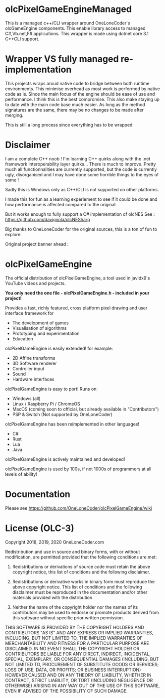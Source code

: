 # olcPixelGameEngineManaged
This is a managed c++/CLI wrapper around OneLoneCoder's olcGameEngine components. This enable library access to managed C#,Vb.net,F# applications.
This wrapper is made using dotnet core 3.1 C++CLI support.

# Wrapper VS fully managed re-implementation
This projects wraps aroud native code to bridge between both runtime environments. This minimise overhead as most work is performed by native code as is.
Since the main focus of the engine should be ease of use and performance. I think this is the best compromise.
This also make staying up to date with the main code base much easier. As long as the method signatures are the same, there may be no changes to be made after merging.

This is still a long process since everything has to be wrapped 

# Disclaimer
I am a complete C++ noob ! 
I'm learning C++ quirks along with the .net framework interoperability layer quirks... There is much to improve.
Pretty much all functionnalities are currently supported, but the code is currently ugly, disorganised and I may have done some horrible things to the eyes of some !

Sadly this is Windows only as C++/CLI is not supported on other platforms.

I made this for fun as a learning experiement to see if it could be done and how performance is affected compared to the original.

But it works enough to fully support a C# implementation of olcNES
See : https://github.com/davignola/olcNESharp

Big thanks to OneLoneCoder for the original sources, this is a ton of fun to explore.

Original project banner ahead :

# olcPixelGameEngine
The official distribution of olcPixelGameEngine, a tool used in javidx9's YouTube videos and projects.

**You only need the one file - olcPixelGameEngine.h - included in your project!**

Provides a fast, richly featured, cross platform pixel drawing and user interface framework for
 * The development of games
 * Visualisation of algorithms
 * Prototyping and experimentation
 * Education

olcPixelGameEngine is easily extended! for example:
 * 2D Affine transforms
 * 3D Software renderer
 * Controller input
 * Sound
 * Hardware interfaces
 
olcPixelGameEngine is easy to port! Runs on:
 * Windows (all)
 * Linux / Raspberry Pi / ChromeOS
 * MacOS (coming soon to official, but already available in "Contributors")
 * PSP & Switch (Not supported by OneLoneCoder)
 
olcPixelGameEngine has been reimplemented in other languages!
 * C#
 * Rust
 * Lua
 * Java
  
olcPixelGameEngine is actively maintained and developed!

olcPixelGameEngine is used by 100s, if not 1000s of programmers at all levels of ability!


# Documentation
Please see https://github.com/OneLoneCoder/olcPixelGameEngine/wiki

# License (OLC-3)

Copyright 2018, 2019, 2020 OneLoneCoder.com

Redistribution and use in source and binary forms, with or without 
modification, are permitted provided that the following conditions 
are met:

1. Redistributions or derivations of source code must retain the above 
   copyright notice, this list of conditions and the following disclaimer.

2. Redistributions or derivative works in binary form must reproduce 
   the above copyright notice. This list of conditions and the following 
   disclaimer must be reproduced in the documentation and/or other 
   materials provided with the distribution.

3. Neither the name of the copyright holder nor the names of its 
   contributors may be used to endorse or promote products derived 
   from this software without specific prior written permission.
    
THIS SOFTWARE IS PROVIDED BY THE COPYRIGHT HOLDERS AND CONTRIBUTORS 
"AS IS" AND ANY EXPRESS OR IMPLIED WARRANTIES, INCLUDING, BUT NOT 
LIMITED TO, THE IMPLIED WARRANTIES OF MERCHANTABILITY AND FITNESS FOR 
A PARTICULAR PURPOSE ARE DISCLAIMED. IN NO EVENT SHALL THE COPYRIGHT 
HOLDER OR CONTRIBUTORS BE LIABLE FOR ANY DIRECT, INDIRECT, INCIDENTAL, 
SPECIAL, EXEMPLARY, OR CONSEQUENTIAL DAMAGES (INCLUDING, BUT NOT 
LIMITED TO, PROCUREMENT OF SUBSTITUTE GOODS OR SERVICES; LOSS OF USE, 
DATA, OR PROFITS; OR BUSINESS INTERRUPTION) HOWEVER CAUSED AND ON ANY 
THEORY OF LIABILITY, WHETHER IN CONTRACT, STRICT LIABILITY, OR TORT 
(INCLUDING NEGLIGENCE OR OTHERWISE) ARISING IN ANY WAY OUT OF THE USE
OF THIS SOFTWARE, EVEN IF ADVISED OF THE POSSIBILITY OF SUCH DAMAGE.
